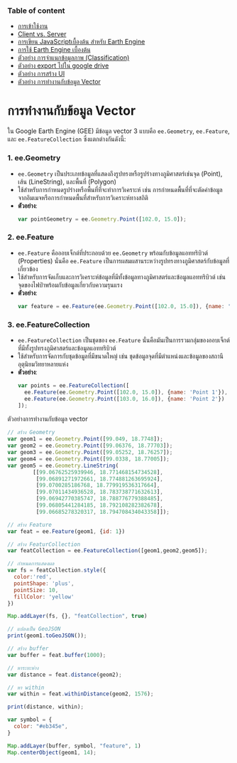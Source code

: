 ### Table of content
* [การเข้าใช้งาน](./README.md)
* [Client vs. Server](./0_client_vs_server.md)
* [การเขียน JavaScriptเบื้องต้น สำหรับ Earth Engine](./1_JavaScript.md)
* [การใช้ Earth Engine เบื้องต้น](./2_GEE_basic.md)
* [ตัวอย่าง การจำแนกข้อมูลภาพ (Classification)](./3_Classification.md)
* [ตัวอย่าง export ไปใน google drive](./4_export.md)
* [ตัวอย่าง การสร้าง UI](./5_ui.md)
* [ตัวอย่าง การทำงานกับข้อมูล Vector](./6_vector.md)

###
# การทำงานกับข้อมูล Vector
ใน Google Earth Engine (GEE) มีข้อมูล vector 3 แบบคือ `ee.Geometry`, `ee.Feature`, และ `ee.FeatureCollection` ซึ่งแตกต่างกันดังนี้:

### 1. ee.Geometry

- `ee.Geometry` เป็นประเภทข้อมูลที่แสดงถึงรูปทรงหรือรูปร่างทางภูมิศาสตร์เช่นจุด (Point), เส้น (LineString), และพื้นที่ (Polygon)
- ใช้สำหรับการกำหนดรูปร่างหรือพื้นที่ที่จะทำการวิเคราะห์ เช่น การกำหนดพื้นที่ที่จะตัดค่าข้อมูลจากอิมเมจหรือการกำหนดพื้นที่สำหรับการวิเคราะห์ทางสถิติ
- **ตัวอย่าง**:
    ```javascript
    var pointGeometry = ee.Geometry.Point([102.0, 15.0]);
    ```

### 2. ee.Feature

- `ee.Feature` คือออบเจ็กต์ที่ประกอบด้วย `ee.Geometry` พร้อมกับข้อมูลแอททริบิวต์ (Properties) นั่นคือ `ee.Feature` เป็นการผสมผสานระหว่างรูปทรงทางภูมิศาสตร์กับข้อมูลที่เกี่ยวข้อง
- ใช้สำหรับการจัดเก็บและการวิเคราะห์ข้อมูลที่มีทั้งข้อมูลทางภูมิศาสตร์และข้อมูลแอททริบิวต์ เช่น จุดของไฟป่าพร้อมกับข้อมูลเกี่ยวกับความรุนแรง
- **ตัวอย่าง**:
    ```javascript
    var feature = ee.Feature(ee.Geometry.Point([102.0, 15.0]), {name: 'Sample Point'});
    ```

### 3. ee.FeatureCollection

- `ee.FeatureCollection` เป็นชุดของ `ee.Feature` นั่นคือมันเป็นการรวมกลุ่มของออบเจ็กต์ที่มีทั้งรูปทรงภูมิศาสตร์และข้อมูลแอททริบิวต์
- ใช้สำหรับการจัดการกับชุดข้อมูลที่มีขนาดใหญ่ เช่น ชุดข้อมูลจุดที่มีตำแหน่งและข้อมูลของสถานีอุตุนิยมวิทยาหลายแห่ง
- **ตัวอย่าง**:
    ```javascript
    var points = ee.FeatureCollection([
      ee.Feature(ee.Geometry.Point([102.0, 15.0]), {name: 'Point 1'}),
      ee.Feature(ee.Geometry.Point([103.0, 16.0]), {name: 'Point 2'})
    ]);
    ```

ตัวอย่างการทำงานกับข้อมูล vector
```js
// สร้าง Geometry
var geom1 = ee.Geometry.Point([99.049, 18.7748]);
var geom2 = ee.Geometry.Point([99.06376, 18.77703]);
var geom3 = ee.Geometry.Point([99.05252, 18.76257]);
var geom4 = ee.Geometry.Point([99.0338, 18.77005]);
var geom5 = ee.Geometry.LineString(
        [[99.06762525939946, 18.771468154734528],
         [99.06891271972661, 18.774881263695924],
         [99.0700285186768, 18.779919536317664],
         [99.07011434936528, 18.783738771632613],
         [99.06942770385747, 18.788776779388485],
         [99.06805441284185, 18.792108282382678],
         [99.06685278320317, 18.794708434043358]]);

// สร้าง Feature
var feat = ee.Feature(geom1, {id: 1})

// สร้าง FeaturCollection 
var featCollection = ee.FeatureCollection([geom1,geom2,geom5]);

// กำหนดการแสดงผล
var fs = featCollection.style({
  color:'red', 
  pointShape: 'plus', 
  pointSize: 10,
  fillColor: 'yellow'
})

Map.addLayer(fs, {}, "featCollection", true)

// แปลงเป็น GeoJSON
print(geom1.toGeoJSON());

// สร้าง buffer
var buffer = feat.buffer(1000);

// หาระยะห่าง
var distance = feat.distance(geom2);

// หา within
var within = feat.withinDistance(geom2, 1576);

print(distance, within);

var symbol = {
  color: "#eb345e",
}

Map.addLayer(buffer, symbol, "feature", 1)
Map.centerObject(geom1, 14);
```